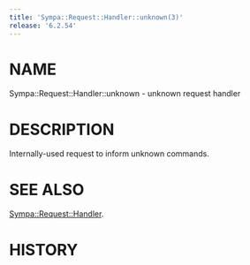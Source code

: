 ```yaml
---
title: 'Sympa::Request::Handler::unknown(3)'
release: '6.2.54'
---
```


# NAME

Sympa::Request::Handler::unknown - unknown request handler

# DESCRIPTION

Internally-used request to inform unknown commands.

# SEE ALSO

[Sympa::Request::Handler](./Sympa-Request-Handler.3.md).

# HISTORY

